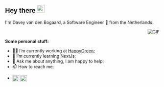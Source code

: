 ## Hey there <img src="https://media.giphy.com/media/hvRJCLFzcasrR4ia7z/giphy.gif" width="25px">
I'm Davey van den Bogaard, a Software Engineer :rocket: from the Netherlands.

<img align="right" alt="GIF" src="https://github-readme-stats.vercel.app/api?username=daveyvdbogaard&show_icons=true&theme=tokyonight&count_private=true"  />
<br />

**Some personal stuff:**
- 🧑‍💻 I’m currently working at [HappyGreen](https://happy.green);
- 🌱 I’m currently learning NextJs; 
- 💬 Ask me about anything, I am happy to help;
- 📫 How to reach me:
- <p>
    <a href="https://www.davey.codes">
    <img align="left" alt="Davey's Website" width="22px" src="https://www.svgrepo.com/show/197996/internet.svg" />
    </a>
    <a href="https://www.linkedin.com/in/daveyvandenbogaard/">
    <img align="left" alt="Davey's LinkedIn" width="22px" src="https://raw.githubusercontent.com/peterthehan/peterthehan/master/assets/linkedin.svg" />
    </a>
</p>
